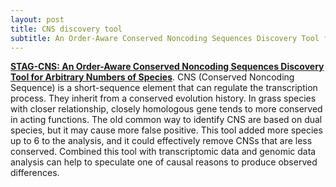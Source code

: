 ```yaml
---
layout: post
title: CNS discovery tool
subtitle: An Order-Aware Conserved Noncoding Sequences Discovery Tool for Arbitrary Numbers of Species
---
```


[**STAG-CNS: An Order-Aware Conserved Noncoding Sequences Discovery Tool for Arbitrary Numbers of Species**](https://www.cell.com/molecular-plant/abstract/S1674-2052(17)30166-1). CNS (Conserved Noncoding Sequence) is a short-sequence element that can regulate the transcription process. They inherit from a conserved evolution history. In grass species with closer relationship, closely homologous gene tends to more conserved in acting functions. The old common way to identify CNS are based on dual species, but it may cause more false positive. This tool added more species up to 6 to the analysis, and it could effectively remove CNSs that are less conserved. Combined this tool with transcriptomic data and genomic data analysis can help to speculate one of causal reasons to produce observed differences.  
